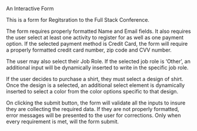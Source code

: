 An Interactive Form

This is a form for Regitsration to the Full Stack Conference.

The form requires properly formatted Name and Email fields. It also requires the user select at least one activity to register for as well as one payment option. If the selected payment method is Credit Card, the form will require a properly formatted credit card number, zip code and CVV number.

The user may also select their Job Role. If the selected job role is ‘Other’, an additional input will be dynamically inserted to write in the specific job role.

If the user decides to purchase a shirt, they must select a design of shirt. Once the design is a selected, an additional select element is dynamically inserted to select a color from the color options specific to that design.

On clicking the submit button, the form will validate all the inputs to insure they are collecting the required data. If they are not properly formatted, error messages will be presented to the user for corrections. Only when every requirement is met, will the form submit.
